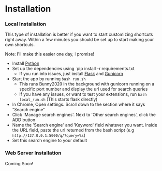 # Installation

### Local Installation
This type of installation is better if you want to start customizing shortcuts right away. 
Within a few minutes you should be set up to start making your own shortcuts.

Note: I'll make this easier one day, I promise! 

* Install [Python](https://www.python.org/downloads/)
* Set up the dependencies using `pip install -r requirements.txt
  * If you run into issues, just install [Flask](https://flask.palletsprojects.com/en/1.1.x/) and [Gunicorn](https://gunicorn.org/)
* Start the app by running `bash run.sh` 
  * This runs Bunny2020 in the background with gunicorn running on a specific port number and display the url used for search queries
  * If you have any issues, or want to test your extensions, run `bash local_run.sh` (This starts flask directly)
* In Chrome, Open settings. Scroll down to the section where it says "Search engine"
* Click 'Manage search engines'. Next to 'Other search engines', click the ADD button 
* Name the 'Search engine' and 'Keyword' field whatever you want. Inside the URL field, paste the url returned from the bash script (e.g `http://127.0.0.1:5000/q/?query=%s`)
* Set this search engine to your default

### Web Server Installation
Coming Soon!
